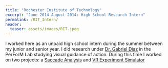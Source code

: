 ```yaml
---
title: "Rochester Institute of Technology"
excerpt: "June 2014-August 2014: High School Research Intern"
permalink: /RIT_Intern/
header:
  teaser: assets/images/RIT.jpeg
---
```

I worked here as an unpaid high school intern during the summer between my junior and senior year.  I did research under [Dr. Gabriel Diaz](https://www.rit.edu/science/people/gabriel-diaz) in the PerForM Lab studying visual guidance of action.  During this time I worked on two projects: a [Saccade Analysis](https://vlthrasher.github.io/projects/09SaccadeAnalysis/) and [VR Experiment Simulator](https://vlthrasher.github.io/projects/10VRExperimentSimulator/)
